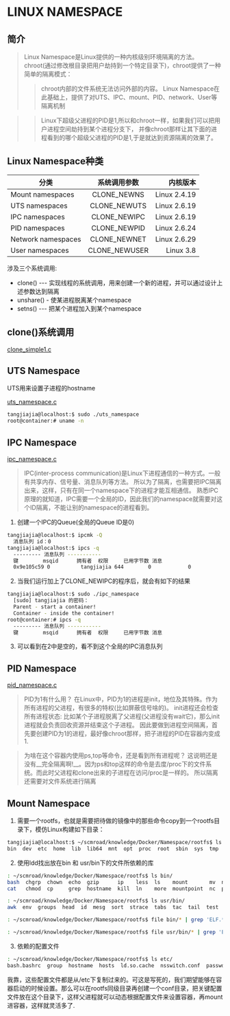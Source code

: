 # LINUX NAMESPACE

## 简介
> Linux Namespace是Linux提供的一种内核级别环境隔离的方法。
> chroot(通过修改根目录把用户劫持到一个特定目录下)，chroot提供了一种简单的隔离模式：
>> chroot内部的文件系统无法访问外部的内容。
> Linux Namespace在此基础上，提供了对UTS、IPC、mount、PID、network、User等隔离机制

>> Linux下超级父进程的PID是1,所以和chroot一样，如果我们可以把用户进程空间劫持到某个进程分支下，
>> 并像chroot那样让其下面的进程看到的哪个超级父进程的PID是1,于是就达到资源隔离的效果了。

## Linux Namespace种类
|分类                |系统调用参数      |内核版本        |
| ------------------ |:----------------:| --------------:|
| Mount namespaces   | CLONE_NEWNS      | Linux 2.4.19   |
| UTS namespaces     | CLONE_NEWUTS     | Linux 2.6.19   |
| IPC namespaces     | CLONE_NEWIPC     | Linux 2.6.19   |
| PID namespaces     | CLONE_NEWPID     | Linux 2.6.24   |
| Network namespaces | CLONE_NEWNET     | Linux 2.6.29   |
| User namespaces    | CLONE_NEWUSER    | Linux 3.8      |

涉及三个系统调用:
* clone() --- 实现线程的系统调用，用来创建一个新的进程，并可以通过设计上述参数达到隔离
* unshare() - 使某进程脱离某个namespace
* setns() --- 把某个进程加入到某个namespace

## clone()系统调用
[clone_simple1.c](clone_simple1.c)

## UTS Namespace
UTS用来设置子进程的hostname

[uts_namespace.c](uts_namespace.c)

```bash
tangjiajia@localhost:$ sudo ./uts_namespace 
root@container:# uname -n
```

## IPC Namespace
[ipc_namespace.c](ipc_namespace.c)

> IPC(inter-process communication)是Linux下进程通信的一种方式。一般有共享内存、信号量、消息队列等方法。
所以为了隔离，也需要把IPC隔离出来，这样，只有在同一个namespace下的进程才能互相通信。
熟悉IPC原理的就知道，IPC需要一个全局的ID，因此我们的namespace就需要对这个ID隔离，不能让别的namespace的进程看到。

1. 创建一个IPC的Queue(全局的Queue ID是0)
```bash
tangjiajia@localhost:$ ipcmk -Q
  消息队列 id：0
tangjiajia@localhost:$ ipcs -q
  --------- 消息队列 -----------
  键        msqid      拥有者  权限     已用字节数 消息      
  0x9e105c59 0          tangjiajia 644        0            0
```
2. 当我们运行加上了CLONE_NEWIPC的程序后，就会有如下的结果
```bash
tangjiajia@localhost:$ sudo ./ipc_namespace 
  [sudo] tangjiajia 的密码： 
  Parent - start a container!
  Container - inside the container!
root@container:# ipcs -q
  --------- 消息队列 -----------
  键        msqid      拥有者  权限     已用字节数 消息      

```
3. 可以看到在2中是空的，看不到这个全局的IPC消息队列

## PID Namespace
[pid_namespace.c](pid_namespace.c)

> PID为1有什么用？
在Linux中，PID为1的进程是init，地位及其特殊。作为所有进程的父进程，有很多的特权(比如屏蔽信号啥的)。
init进程还会检查所有进程状态: 比如某个子进程脱离了父进程(父进程没有wait它)，那么init进程就会负责回收资源并结束这个子进程。
因此要做到进程空间隔离，首先要创建PID为1的进程，最好像chroot那样，把子进程的PID在容器内变成1.

> 为啥在这个容器内使用ps,top等命令，还是看到所有进程呢？
这说明还是没有__完全隔离啊!__。因为ps和top这样的命令是去度/proc下的文件系统。而此时父进程和clone出来的子进程在访问/proc是一样的。
所以隔离还需要对文件系统进行隔离

## Mount Namespace
1. 需要一个rootfs，也就是需要把待做的镜像中的那些命令copy到一个rootfs目录下，模仿Linux构建如下目录：
```bash
tangjiajia@localhost:$ ~/scmroad/knowledge/Docker/Namespace/rootfs$ ls
bin  dev  etc  home  lib  lib64  mnt  opt  proc  root  sbin  sys  tmp  usr  var
```

2. 使用ldd找出放在bin 和 usr/bin下的文件所依赖的库
```bash
: ~/scmroad/knowledge/Docker/Namespace/rootfs$ ls bin/
bash  chgrp  chown  echo  gzip      ip    less  ls    mount       mv  netstat  ps   rm   sh     tar    umount  which
cat   chmod  cp     grep  hostname  kill  ln    more  mountpoint  nc  ping     pwd  sed  sleep  touch  uname

: ~/scmroad/knowledge/Docker/Namespace/rootfs$ ls usr/bin/
awk  env  groups  head  id  mesg  sort  strace  tabs  tac  tail  test  toe  top  tty  uniq  vi  wc  xargs

: ~/scmroad/knowledge/Docker/Namespace/rootfs$ file bin/* | grep 'ELF.*executable' | awk -F ':' '{print $1}' | xargs ldd | grep -E '/lib|/lib64' | grep '=>'  | awk '{print $3}' | sort -u | xargs -I {} cp {} lib/x86_64-linux-gnu

: ~/scmroad/knowledge/Docker/Namespace/rootfs$ file usr/bin/* | grep 'ELF.*executable' | awk -F ':' '{print $1}' | xargs ldd | grep -E '/lib|/lib64' | grep '=>'  | awk '{print $3}' | sort -u | xargs -I {} cp {} lib/x86_64-linux-gnu
```

3. 依赖的配置文件
```bash
: ~/scmroad/knowledge/Docker/Namespace/rootfs$ ls etc/
bash.bashrc  group  hostname  hosts  ld.so.cache  nsswitch.conf  passwd  profile  resolv.conf  shadow
```
我靠，这些配置文件都是从/etc下复制过来的。可这是写死的，我们期望能够在容器启动的时候设置。那么可以在rootfs同级目录再创建一个conf目录，把关键配置文件放在这个目录下，这样父进程就可以动态根据配置文件来设置容器，再mount进容器，这样就灵活多了.
